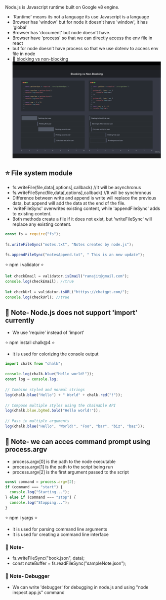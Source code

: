 Node.js is Javascript runtime built on Google v8 engine.

- 'Runtime' means its not a language its use Javascript is a language
- Browser has 'window' but for node it doesn't have 'window', it has 'global'
- Browser has 'document' but node doesn't have.
- Browser have 'process' so that we can directly access the env file in react
- but for node doesn't have process so that we use dotenv to access env file in node
- 🚀 blocking vs non-blocking
  ![Alt text](Asset/blockingVsnon.png)

## ⭐️ File system module

- fs.writeFile(file,data[,options],callback) //It will be asynchronus
- fs.writeFileSync(file,data[,options],callback) //It will be synchronous
- Difference between write and append is write will replace the previous data, but append will add the data at the end of the file.
- 'writeFileSync' overwrites existing content, while 'appendFileSync' adds to existing content.
- Both methods create a file if it does not exist, but 'writeFileSync' will replace any existing content.

```javascript
const fs = require("fs");

fs.writeFileSync("notes.txt", "Notes created by node.js");

fs.appendFileSync("notesAppend.txt", " This is an new update");
```

⭐️ npm i validator ⭐️

```javascript
let checkEmail = validator.isEmail("ranajit@gmail.com");
console.log(checkEmail); //true

let checkUrl = validator.isURL("htttps://chatgpt.com/");
console.log(checkUrl); //true
```

## 🚀 Note- Node.js does not support 'import' currently

- We use 'require' instead of 'import'

⭐️ npm install chalk@4 ⭐️

- It is used for colorizing the console output

```javascript
import chalk from "chalk";

console.log(chalk.blue("Hello world!"));
const log = console.log;

// Combine styled and normal strings
log(chalk.blue("Hello") + " World" + chalk.red("!"));

// Compose multiple styles using the chainable API
log(chalk.blue.bgRed.bold("Hello world!"));

// Pass in multiple arguments
log(chalk.blue("Hello", "World!", "Foo", "bar", "biz", "baz"));
```

## 🚀 Note- we can acces command prompt using process.argv

- process.argv[0] is the path to the node executable
- process.argv[1] is the path to the script being run
- process.argv[2] is the first argument passed to the script

```javascript
const command = process.argv[2];
if (command === "start") {
  console.log("Starting...");
} else if (command === "stop") {
  console.log("Stopping...");
}
```
⭐️ npm i yargs ⭐️
- It is used for parsing command line arguments
- It is used for creating a command line interface

### 🚀 Note-
- fs.writeFileSync("book.json", data);
- const noteBuffer = fs.readFileSync("sampleNote.json");

### 🚀 Note- Debugger
-  We can write 'debugger' for debugging in node.js and using "node inspect app.js" command
